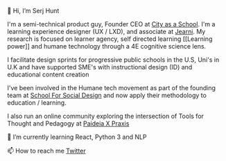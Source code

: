 👋 Hi, I’m Serj Hunt

I'm a semi-technical product guy, Founder CEO at [City as a School](Cityasachool.com). I'm a learning experience designer (UX / LXD), and associate at [Jearni](https://jearni.co/). My research is focused on learner agency, self directed learning [[Learning power]] and humane technology through a 4E cognitive science lens.

I facilitate design sprints for progressive public schools in the U.S, Uni's in U.K and have supported SME's with instructional design (ID) and educational content creation

I've been involved in the Humane tech movement as part of the founding team at [School For Social Design](https://sfsd.io/) and now apply their methodology to education / learning.

I also run an online community exploring the intersection of Tools for Thought and Pedagogy at [Paideia X Praxis](https://paideiaxpraxis.com/)

🌱 I’m currently learning React, Python 3 and NLP 

📫 How to reach me [Twitter](https://twitter.com/Serjhunt_ARK)


<!---
Serj-Sxhx/Serj-Sxhx is a ✨ special ✨ repository because its `README.md` (this file) appears on your GitHub profile.
You can click the Preview link to take a look at your changes.
--->

